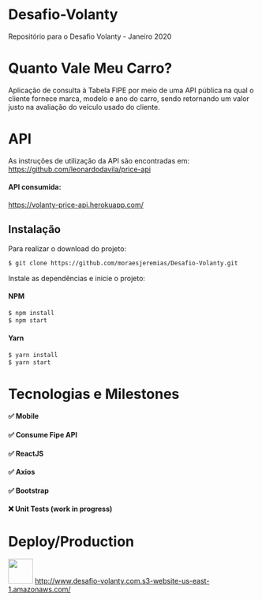 # Desafio-Volanty
Repositório para o Desafio Volanty - Janeiro 2020

# Quanto Vale Meu Carro?
Aplicação de consulta à Tabela FIPE por meio de uma API pública na qual o cliente fornece marca, modelo e ano do carro, sendo retornando um valor justo na avaliação do veículo usado do cliente.

# API
As instruções de utilização da API são encontradas em:
https://github.com/leonardodavila/price-api

#### API consumida:
https://volanty-price-api.herokuapp.com/
 

## Instalação

Para realizar o download do projeto:

```sh
$ git clone https://github.com/moraesjeremias/Desafio-Volanty.git
```

Instale as dependências e inicie o projeto:

#### NPM

```sh
$ npm install
$ npm start
```

#### Yarn

```sh
$ yarn install
$ yarn start
```

# Tecnologias e Milestones

#### :white_check_mark: Mobile
#### :white_check_mark: Consume Fipe API
#### :white_check_mark: ReactJS
#### :white_check_mark: Axios
#### :white_check_mark: Bootstrap
#### :x: Unit Tests (work in progress)


# Deploy/Production
<img src="https://assets.zabbix.com/img/brands/aws_s3.svg" width="50" height="50"> http://www.desafio-volanty.com.s3-website-us-east-1.amazonaws.com/